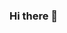 ### Hi there 👋

<!--
**TMB-h/TMB-h** is a ✨ _special_ ✨ repository because its `README.md` (this file) appears on your GitHub profile.

Here are some ideas to get you started:

- 🔭 I’m currently working on ...
- 🌱 I’m currently learning python and R for data analysis
- 👯 I’m looking to collaborate on ...
- 🤔 I’m looking for help with data science
- 💬 Ask me about ...
- 📫 How to reach me: ...
- 😄 Pronouns: ...
- ⚡ Fun fact: ...
-->
